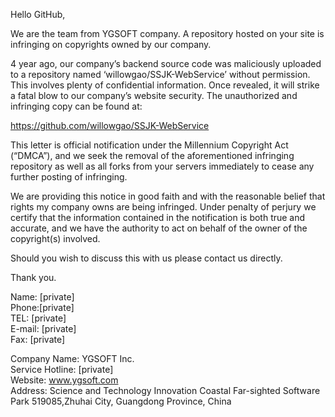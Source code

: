 Hello GitHub,

We are the team from YGSOFT company. A repository hosted on your site is infringing on copyrights owned by our company.

4 year ago, our company’s backend source code was maliciously uploaded to a repository named ‘willowgao/SSJK-WebService’ without permission. This involves plenty of confidential information. Once revealed, it will strike a fatal blow to our company’s website security. The unauthorized and infringing copy can be found at:

https://github.com/willowgao/SSJK-WebService

This letter is official notification under the Millennium Copyright Act (“DMCA”), and we seek the removal of the aforementioned infringing repository as well as all forks from your servers immediately to cease any further posting of infringing.

We are providing this notice in good faith and with the reasonable belief that rights my company owns are being infringed. Under penalty of perjury we certify that the information contained in the notification is both true and accurate, and we have the authority to act on behalf of the owner of the copyright(s) involved.

Should you wish to discuss this with us please contact us directly.

Thank you.

Name: [private]   
Phone:[private]  
TEL: [private]  
E-mail: [private]  
Fax: [private]  

Company Name: YGSOFT Inc.   
Service Hotline: [private]   
Website: www.ygsoft.com   
Address: Science and Technology Innovation Coastal Far-sighted Software Park 519085,Zhuhai City, Guangdong Province, China


